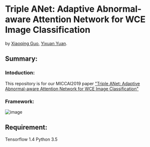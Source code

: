 # Triple ANet: Adaptive Abnormal-aware Attention Network for WCE Image Classification

by [Xiaoqing Guo](https://guo-xiaoqing.github.io/), [Yixuan Yuan](http://www.ee.cityu.edu.hk/~yxyuan/people/people.htm).

## Summary:
### Intoduction:
This repository is for our MICCAI2019 paper ["Triple ANet: Adaptive Abnormal-aware Attention Network for WCE Image Classification"]()
### Framework:

![image](https://github.com/Guo-Xiaoqing/Triple-ANet/tree/master/image/framework.png)
<!--<img width="500" height="500" src="https://github.com/Guo-Xiaoqing/Triple-ANet/tree/master/image/framework.png"/>-->

## Requirement:
Tensorflow 1.4
Python 3.5

